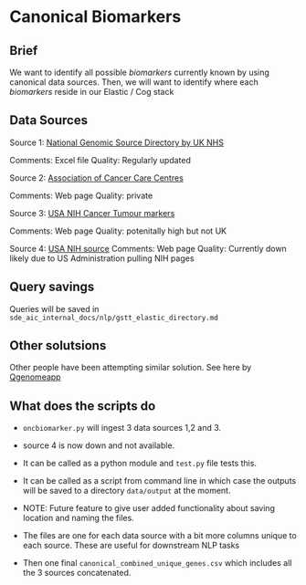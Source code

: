 # Canonical Biomarkers

## Brief

We want to identify all possible *biomarkers* currently known by using canonical data sources.
Then, we will want to identify where each *biomarkers* reside in our Elastic / Cog stack

## Data Sources

Source 1: [National Genomic Source Directory by UK NHS](https://www.genomicseducation.hee.nhs.uk/genotes/knowledge-hub/the-national-genomic-test-directory/)

Comments: Excel file 
Quality: Regularly updated

Source 2: [Association of Cancer Care Centres](https://www.accc-cancer.org/home/learn/precision-medicine/cancer-diagnostics/biomarkers/biomarkerlive/lexicon/cancer-biomarkers)

Comments: Web page
Quality: private 

Source 3: [USA NIH Cancer Tumour markers](https://www.cancer.gov/about-cancer/diagnosis-staging/diagnosis/tumor-markers-list)

Comments: Web page
Quality: potenitally high but not UK

Source 4: [USA NIH source](https://edrn.nci.nih.gov/data-and-resources/biomarkers/)
Comments: Web page
Quality: Currently down likely due to US Administration pulling NIH pages

## Query savings

Queries will be saved in `sde_aic_internal_docs/nlp/gstt_elastic_directory.md`

## Other solutsions

Other people have been attempting similar solution. See here by [Qgenomeapp](https://qgenome.co.uk/)


## What does the scripts do

* `oncbiomarker.py` will ingest 3 data sources 1,2 and 3.
* source 4 is now down and not available.
* It can be called as a python module and `test.py` file tests this.
* It can be called as a script from command line in which case the outputs will be saved to a directory `data/output` at the moment. 
* NOTE: Future feature to give user added functionality about saving location and naming the files. 

* The files are one for each data source with a bit more columns unique to each source. These are useful for downstream NLP tasks
* Then one final `canonical_combined_unique_genes.csv` which includes all the 3 sources concatenated.
